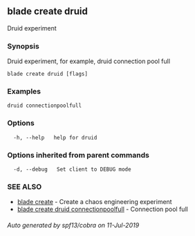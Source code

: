 ## blade create druid

Druid experiment

### Synopsis

Druid experiment, for example, druid connection pool full

```
blade create druid [flags]
```

### Examples

```
druid connectionpoolfull
```

### Options

```
  -h, --help   help for druid
```

### Options inherited from parent commands

```
  -d, --debug   Set client to DEBUG mode
```

### SEE ALSO

* [blade create](blade_create.md)	 - Create a chaos engineering experiment
* [blade create druid connectionpoolfull](blade_create_druid_connectionpoolfull.md)	 - Connection pool full

###### Auto generated by spf13/cobra on 11-Jul-2019
